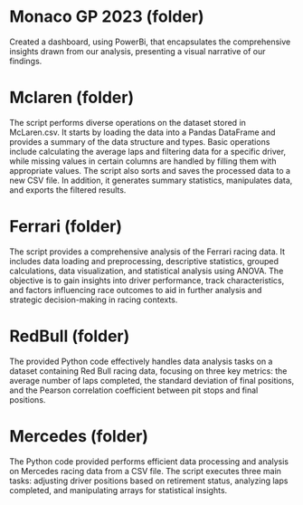 # Monaco GP 2023 (folder)

Created a dashboard, using PowerBi, that encapsulates the comprehensive insights drawn from our analysis, presenting a visual narrative of our findings.

# Mclaren (folder)

The script performs diverse operations on the dataset stored in McLaren.csv. It starts by loading the data into a Pandas DataFrame and provides a summary of the data structure and types. Basic operations include calculating the average laps and filtering data for a specific driver, while missing values in certain columns are handled by filling them with appropriate values. The script also sorts and saves the processed data to a new CSV file. In addition, it generates summary statistics, manipulates data, and exports the filtered results.

# Ferrari (folder)

The script provides a comprehensive analysis of the Ferrari racing data. It includes data loading and preprocessing, descriptive statistics, grouped calculations, data visualization, and statistical analysis using ANOVA. The objective is to gain insights into driver performance, track characteristics, and factors influencing race outcomes to aid in further analysis and strategic decision-making in racing contexts.

# RedBull (folder)

The provided Python code effectively handles data analysis tasks on a dataset containing Red Bull racing data, focusing on three key metrics: the average number of laps completed, the standard deviation of final positions, and the Pearson correlation coefficient between pit stops and final positions.

# Mercedes (folder)

The Python code provided performs efficient data processing and analysis on Mercedes racing data from a CSV file. The script executes three main tasks: adjusting driver positions based on retirement status, analyzing laps completed, and manipulating arrays for statistical insights.
